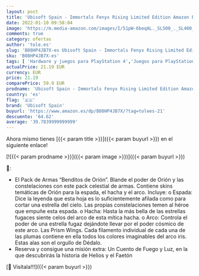 ```yaml
---
layout: post
title: 'Ubisoft Spain - Immortals Fenyx Rising Limited Edition Amazon PS4'
date: 2022-01-10 09:58:04
image: 'https://m.media-amazon.com/images/I/51pW-6beqAL._SL500_._SL400_.jpg'
comments: true
category: ofertas
author: 'tole.es'
slug: 'B08HP4JB7X-es Ubisoft Spain - Immortals Fenyx Rising Limited Edition...'
sku: 'B08HP4JB7X-es'
tags: [ 'Hardware y juegos para PlayStation 4','Juegos para PlayStation 4','Videojuegos','ps4','ubisoft spain', ]
actualPrice: 21.19 EUR
currency: EUR
price: 21.19
comparePrice: 59.9 EUR
prodname: 'Ubisoft Spain - Immortals Fenyx Rising Limited Edition Amazon PS4'
country: 'es'
flag: '🇪🇸'
brand: 'Ubisoft Spain'
buyurl: 'https://www.amazon.es/dp/B08HP4JB7X/?tag=tolees-21'
descuento: '64.62'
average: '39.7839999999999'
---
```


Ahora mismo tienes [{{< param title >}}]({{< param buyurl >}}) en el siguiente enlace!

[![{{< param prodname >}}]({{< param image >}})]({{< param buyurl >}})

🔎:

- El Pack de Armas “Benditos de Orión”. Blande el poder de Orión y las constelaciones con este pack celestial de armas. Contiene skins temáticas de Orión para la espada, el hacha y el arco. Incluye: o Espada: Dice la leyenda que esta hoja es lo suficientemente afilada como para cortar una estrella del cielo. Las propias constelaciones temen al héroe que empuñe esta espada. o Hacha: Hasta la más bella de las estrellas fugaces siente celos del arco de esta mítica hacha. o Arco: Controla el poder de una estrella fugaz dejándote llevar por el poder cósmico de este arco. Las Prism Wings. Cada filamento individual de cada una de las plumas contiene en ella todos los colores imaginables del arco iris. Estas alas son el orgullo de Dédalo.
- Reserva y consigue una misión extra: Un Cuento de Fuego y Luz, en la que descubrirás la historia de Helios y el Faetón

[🛒 Visítala!!!]({{< param buyurl >}})
